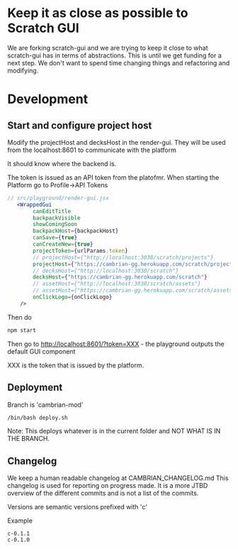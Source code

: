 # Keep it as close as possible to Scratch GUI

We are forking scratch-gui and we are trying to keep it close to what scratch-gui has in terms of abstractions.
This is until we get funding for a next step. We don't want to spend time changing things and refactoring and modifying.

# Development

## Start and configure project host

Modify the projectHost and decksHost in the render-gui. They will be used from the localhost:8601 to communicate with
the platform

It should know where the backend is.

The token is issued as an API token from the platofmr. When starting the Platform go to Profile->API Tokens

```jsx
// src/playground/render-gui.jsx
   <WrappedGui
        canEditTitle
        backpackVisible
        showComingSoon
        backpackHost={backpackHost}
        canSave={true}
        canCreateNew={true}
        projectToken={urlParams.token}
        // projectHost={"http://localhost:3030/scratch/projects"}
        projectHost={"https://cambrian-gg.herokuapp.com/scratch/projects"}
        // decksHost={"http://localhost:3030/scratch"}
        decksHost={"https://cambrian-gg.herokuapp.com/scratch"}
        // assetHost={"http://localhost:3030/scratch/assets"}
        // assetHost={"https://cambrian-gg.herokuapp.com/scratch/assets"}
        onClickLogo={onClickLogo}
    />
```

Then do

```bash
npm start
```

Then go to [http://localhost:8601/?token=XXX](http://localhost:8601/) - the playground outputs the default GUI component

XXX is the token that is issued by the platform.

## Deployment

Branch is 'cambrian-mod'

```bash
/bin/bash deploy.sh
```

Note: This deploys whatever is in the current folder and NOT WHAT IS IN THE BRANCH.

## Changelog

We keep a human readable changelog at CAMBRIAN_CHANGELOG.md
This changelog is used for reporting on progress made. It is a more JTBD overview of the different commits
and is not a list of the commits.

Versions are semantic versions prefixed with 'c'

Example

```
c-0.1.1
c-0.1.0
```

